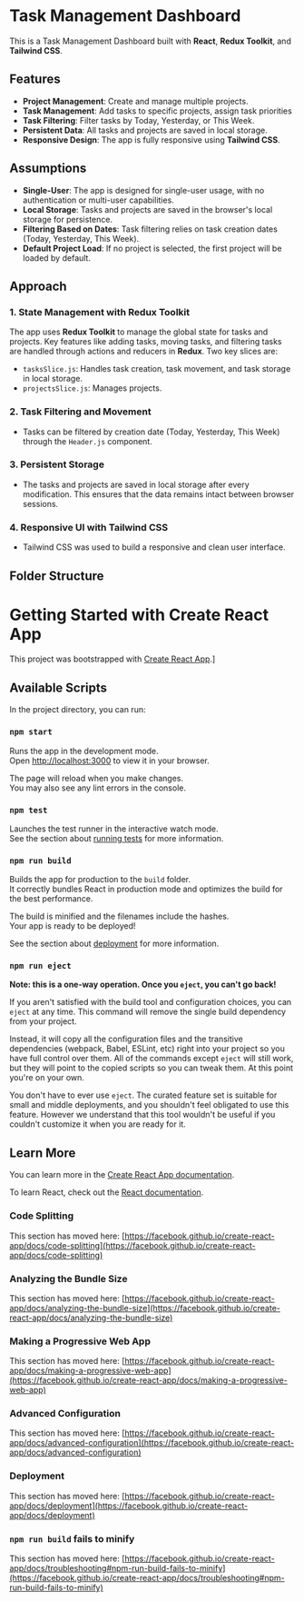 # Task Management Dashboard

This is a Task Management Dashboard built with **React**, **Redux Toolkit**, and **Tailwind CSS**.

## Features

- **Project Management**: Create and manage multiple projects.
- **Task Management**: Add tasks to specific projects, assign task priorities
- **Task Filtering**: Filter tasks by Today, Yesterday, or This Week.
- **Persistent Data**: All tasks and projects are saved in local storage.
- **Responsive Design**: The app is fully responsive using **Tailwind CSS**.

## Assumptions

- **Single-User**: The app is designed for single-user usage, with no authentication or multi-user capabilities.
- **Local Storage**: Tasks and projects are saved in the browser's local storage for persistence.
- **Filtering Based on Dates**: Task filtering relies on task creation dates (Today, Yesterday, This Week).
- **Default Project Load**: If no project is selected, the first project will be loaded by default.

## Approach

### 1. State Management with Redux Toolkit
The app uses **Redux Toolkit** to manage the global state for tasks and projects. Key features like adding tasks, moving tasks, and filtering tasks are handled through actions and reducers in **Redux**. Two key slices are:
- `tasksSlice.js`: Handles task creation, task movement, and task storage in local storage.
- `projectsSlice.js`: Manages projects.

### 2. Task Filtering and Movement
- Tasks can be filtered by creation date (Today, Yesterday, This Week) through the `Header.js` component.

### 3. Persistent Storage
- The tasks and projects are saved in local storage after every modification. This ensures that the data remains intact between browser sessions.

### 4. Responsive UI with Tailwind CSS
- Tailwind CSS was used to build a responsive and clean user interface.

## Folder Structure


# Getting Started with Create React App

This project was bootstrapped with [Create React App](https://github.com/facebook/create-react-app).]

## Available Scripts

In the project directory, you can run:

### `npm start`

Runs the app in the development mode.\
Open [http://localhost:3000](http://localhost:3000) to view it in your browser.

The page will reload when you make changes.\
You may also see any lint errors in the console.

### `npm test`

Launches the test runner in the interactive watch mode.\
See the section about [running tests](https://facebook.github.io/create-react-app/docs/running-tests) for more information.

### `npm run build`

Builds the app for production to the `build` folder.\
It correctly bundles React in production mode and optimizes the build for the best performance.

The build is minified and the filenames include the hashes.\
Your app is ready to be deployed!

See the section about [deployment](https://facebook.github.io/create-react-app/docs/deployment) for more information.

### `npm run eject`

**Note: this is a one-way operation. Once you `eject`, you can't go back!**

If you aren't satisfied with the build tool and configuration choices, you can `eject` at any time. This command will remove the single build dependency from your project.

Instead, it will copy all the configuration files and the transitive dependencies (webpack, Babel, ESLint, etc) right into your project so you have full control over them. All of the commands except `eject` will still work, but they will point to the copied scripts so you can tweak them. At this point you're on your own.

You don't have to ever use `eject`. The curated feature set is suitable for small and middle deployments, and you shouldn't feel obligated to use this feature. However we understand that this tool wouldn't be useful if you couldn't customize it when you are ready for it.

## Learn More

You can learn more in the [Create React App documentation](https://facebook.github.io/create-react-app/docs/getting-started).

To learn React, check out the [React documentation](https://reactjs.org/).

### Code Splitting

This section has moved here: [https://facebook.github.io/create-react-app/docs/code-splitting](https://facebook.github.io/create-react-app/docs/code-splitting)

### Analyzing the Bundle Size

This section has moved here: [https://facebook.github.io/create-react-app/docs/analyzing-the-bundle-size](https://facebook.github.io/create-react-app/docs/analyzing-the-bundle-size)

### Making a Progressive Web App

This section has moved here: [https://facebook.github.io/create-react-app/docs/making-a-progressive-web-app](https://facebook.github.io/create-react-app/docs/making-a-progressive-web-app)

### Advanced Configuration

This section has moved here: [https://facebook.github.io/create-react-app/docs/advanced-configuration](https://facebook.github.io/create-react-app/docs/advanced-configuration)

### Deployment

This section has moved here: [https://facebook.github.io/create-react-app/docs/deployment](https://facebook.github.io/create-react-app/docs/deployment)

### `npm run build` fails to minify

This section has moved here: [https://facebook.github.io/create-react-app/docs/troubleshooting#npm-run-build-fails-to-minify](https://facebook.github.io/create-react-app/docs/troubleshooting#npm-run-build-fails-to-minify)

